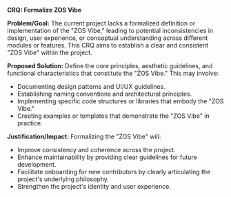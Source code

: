 **CRQ: Formalize ZOS Vibe**

**Problem/Goal:**
The current project lacks a formalized definition or implementation of the "ZOS Vibe," leading to potential inconsistencies in design, user experience, or conceptual understanding across different modules or features. This CRQ aims to establish a clear and consistent "ZOS Vibe" within the project.

**Proposed Solution:**
Define the core principles, aesthetic guidelines, and functional characteristics that constitute the "ZOS Vibe." This may involve:
- Documenting design patterns and UI/UX guidelines.
- Establishing naming conventions and architectural principles.
- Implementing specific code structures or libraries that embody the "ZOS Vibe."
- Creating examples or templates that demonstrate the "ZOS Vibe" in practice.

**Justification/Impact:**
Formalizing the "ZOS Vibe" will:
- Improve consistency and coherence across the project.
- Enhance maintainability by providing clear guidelines for future development.
- Facilitate onboarding for new contributors by clearly articulating the project's underlying philosophy.
- Strengthen the project's identity and user experience.
